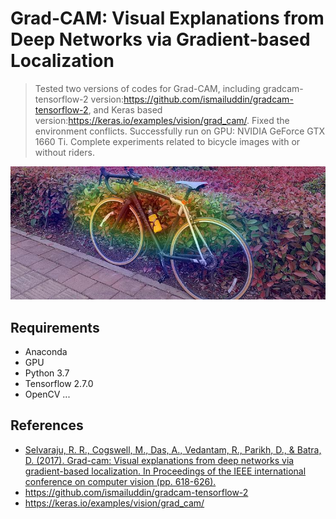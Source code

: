 # Grad-CAM: Visual Explanations from Deep Networks via Gradient-based Localization

>   Tested two versions of codes for Grad-CAM, including gradcam-tensorflow-2 version:https://github.com/ismailuddin/gradcam-tensorflow-2, and Keras based version:https://keras.io/examples/vision/grad_cam/.
>   Fixed the environment conflicts.
>   Successfully run on GPU: NVIDIA GeForce GTX 1660 Ti.
>   Complete experiments related to bicycle images with or without riders.

![Example](./cam_bike_no_person.jpg)


## Requirements
- Anaconda
- GPU
- Python 3.7
- Tensorflow 2.7.0
- OpenCV
...


## References
- [Selvaraju, R. R., Cogswell, M., Das, A., Vedantam, R., Parikh, D., & Batra, D. (2017). Grad-cam: Visual explanations from deep networks via gradient-based localization. In Proceedings of the IEEE international conference on computer vision (pp. 618-626).](https://arxiv.org/abs/1610.02391)
- https://github.com/ismailuddin/gradcam-tensorflow-2
- https://keras.io/examples/vision/grad_cam/
